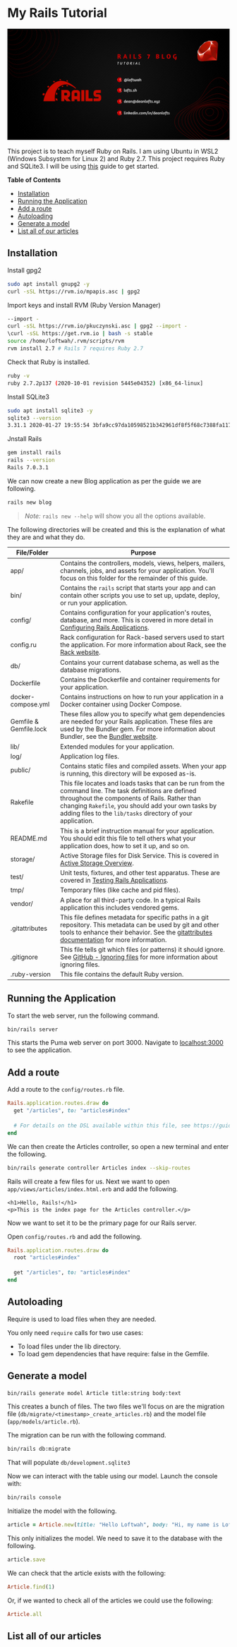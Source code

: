 # My Rails Tutorial

![Rails 7 Blog](rails7blog.png)

This project is to teach myself Ruby on Rails. I am using Ubuntu in WSL2 (Windows Subsystem for Linux 2) and Ruby 2.7. This project requires Ruby and SQLite3. I will be using [this](https://guides.rubyonrails.org/getting_started.html) guide to get started.

<!-- START doctoc generated TOC please keep comment here to allow auto update -->
<!-- DON'T EDIT THIS SECTION, INSTEAD RE-RUN doctoc TO UPDATE -->
**Table of Contents**

- [Installation](#installation)
- [Running the Application](#running-the-application)
- [Add a route](#add-a-route)
- [Autoloading](#autoloading)
- [Generate a model](#generate-a-model)
- [List all of our articles](#list-all-of-our-articles)

<!-- END doctoc generated TOC please keep comment here to allow auto update -->

## Installation

Install gpg2

```bash
sudo apt install gnupg2 -y
curl -sSL https://rvm.io/mpapis.asc | gpg2 
```

Import keys and install RVM (Ruby Version Manager)

```bash
--import -
curl -sSL https://rvm.io/pkuczynski.asc | gpg2 --import -
\curl -sSL https://get.rvm.io | bash -s stable
source /home/loftwah/.rvm/scripts/rvm
rvm install 2.7 # Rails 7 requires Ruby 2.7
```

Check that Ruby is installed.

```bash
ruby -v        
ruby 2.7.2p137 (2020-10-01 revision 5445e04352) [x86_64-linux]
```

Install SQLite3

```bash
sudo apt install sqlite3 -y
sqlite3 --version
3.31.1 2020-01-27 19:55:54 3bfa9cc97da10598521b342961df8f5f68c7388fa117345eeb516eaa837balt1
```

Jnstall Rails

```bash
gem install rails
rails --version
Rails 7.0.3.1
```

We can now create a new Blog application as per the guide we are following.

```bash
rails new blog
```

> *Note:* `rails new --help` will show you all the options available.

The following directories will be created and this is the explanation of what they are and what they do.

| File/Folder | Purpose |
| ------------ | ------- |
| app/ | Contains the controllers, models, views, helpers, mailers, channels, jobs, and assets for your application. You'll focus on this folder for the remainder of this guide. |
| bin/ | Contains the `rails` script that starts your app and can contain other scripts you use to set up, update, deploy, or run your application. | 
| config/ | Contains configuration for your application's routes, database, and more. This is covered in more detail in [Configuring Rails Applications](https://guides.rubyonrails.org/configuring.html). |
| config.ru | Rack configuration for Rack-based servers used to start the application. For more information about Rack, see the [Rack website](https://rack.github.io/). |
| db/ | Contains your current database schema, as well as the database migrations. |
| Dockerfile | Contains the Dockerfile and container requirements for your application. |
| docker-compose.yml | Contains instructions on how to run your application in a Docker container using Docker Compose. |
| Gemfile & Gemfile.lock | These files allow you to specify what gem dependencies are needed for your Rails application. These files are used by the Bundler gem. For more information about Bundler, see the [Bundler website](https://bundler.io). |
| lib/ | Extended modules for your application. |
| log/ | Application log files. |
| public/ | Contains static files and compiled assets. When your app is running, this directory will be exposed as-is. |
| Rakefile | This file locates and loads tasks that can be run from the command line. The task definitions are defined throughout the components of Rails. Rather than changing `Rakefile`, you should add your own tasks by adding files to the `lib/tasks` directory of your application. |
| README.md | This is a brief instruction manual for your application. You should edit this file to tell others what your application does, how to set it up, and so on. |
| storage/ | Active Storage files for Disk Service. This is covered in [Active Storage Overview](https://guides.rubyonrails.org/active_storage_overview.html). |
| test/ | Unit tests, fixtures, and other test apparatus. These are covered in [Testing Rails Applications](https://guides.rubyonrails.org/testing.html). |
| tmp/ | Temporary files (like cache and pid files). |
| vendor/ | A place for all third-party code. In a typical Rails application this includes vendored gems. |
| .gitattributes | This file defines metadata for specific paths in a git repository. This metadata can be used by git and other tools to enhance their behavior. See the [gitattributes documentation](https://git-scm.com/docs/gitattributes) for more information. |
| .gitignore | This file tells git which files (or patterns) it should ignore. See [GitHub - Ignoring files](https://help.github.com/articles/ignoring-files) for more information about ignoring files. |
| .ruby-version | This file contains the default Ruby version. |

## Running the Application

To start the web server, run the following command.

```bash
bin/rails server
```

This starts the Puma web server on port 3000. Navigate to [localhost:3000](http://localhost:3000) to see the application.

## Add a route

Add a route to the `config/routes.rb` file.

```ruby
Rails.application.routes.draw do
  get "/articles", to: "articles#index"

  # For details on the DSL available within this file, see https://guides.rubyonrails.org/routing.html
end
```

We can then create the Articles controller, so open a new terminal and enter the following.

```bash
bin/rails generate controller Articles index --skip-routes
```

Rails will create a few files for us. Next we want to open `app/views/articles/index.html.erb` and add the following.

```erb
<h1>Hello, Rails!</h1>
<p>This is the index page for the Articles controller.</p>
```

Now we want to set it to be the primary page for our Rails server.

Open `config/routes.rb` and add the following.

```ruby
Rails.application.routes.draw do
  root "articles#index"

  get "/articles", to: "articles#index"
end
```

## Autoloading

Require is used to load files when they are needed.

You only need `require` calls for two use cases:

- To load files under the lib directory.
- To load gem dependencies that have require: false in the Gemfile.

## Generate a model

```bash
bin/rails generate model Article title:string body:text
```

This creates a bunch of files. The two files we'll focus on are the migration file (`db/migrate/<timestamp>_create_articles.rb`) and the model file (`app/models/article.rb`).

The migration can be run with the following command.

```bash
bin/rails db:migrate
```

That will populate `db/development.sqlite3`

Now we can interact with the table using our model. Launch the console with:

```bash
bin/rails console
```

Initialize the model with the following.

```ruby
article = Article.new(title: "Hello Loftwah", body: "Hi, my name is Loftwah and I am on Rails!")
```

This only initializes the model. We need to save it to the database with the following.

```ruby
article.save
```

We can check that the article exists with the following:

```ruby
Article.find(1)
```

Or, if we wanted to check all of the articles we could use the following:

```ruby
Article.all
```

## List all of our articles